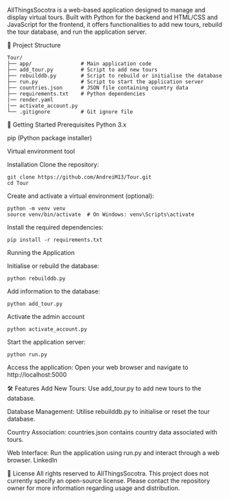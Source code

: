 
AllThingsSocotra is a web-based application designed to manage and display virtual tours. Built with Python for the backend and HTML/CSS and JavaScript for the frontend, it offers functionalities to add new tours,
rebuild the tour database, and run the application server.

📂 Project Structure
```
Tour/
├── app/                # Main application code
├── add_tour.py         # Script to add new tours
├── rebuilddb.py        # Script to rebuild or initialise the database
├── run.py              # Script to start the application server
├── countries.json      # JSON file containing country data
├── requirements.txt    # Python dependencies
|── render.yaml
|── activate_account.py
└── .gitignore          # Git ignore file
```
🚀 Getting Started
Prerequisites
Python 3.x

pip (Python package installer)

Virtual environment tool 

Installation
Clone the repository:
```
git clone https://github.com/AndreiM13/Tour.git
cd Tour

```
Create and activate a virtual environment (optional):
```
python -m venv venv
source venv/bin/activate  # On Windows: venv\Scripts\activate
```
Install the required dependencies:
```
pip install -r requirements.txt
```
Running the Application

Initialise or rebuild the database:
```
python rebuilddb.py
```
Add information to the database:
```
python add_tour.py
```
Activate the admin account
```
python activate_account.py
```
Start the application server:

```
python run.py
```

Access the application:
Open your web browser and navigate to http://localhost:5000

🛠️ Features
Add New Tours: Use add_tour.py to add new tours to the database.

Database Management: Utilise rebuilddb.py to initialise or reset the tour database.

Country Association: countries.json contains country data associated with tours.

Web Interface: Run the application using run.py and interact through a web browser.
LinkedIn

📄 License
All rights reserved to AllThingsSocotra.
This project does not currently specify an open-source license. Please contact the repository owner for more information regarding usage and distribution.

